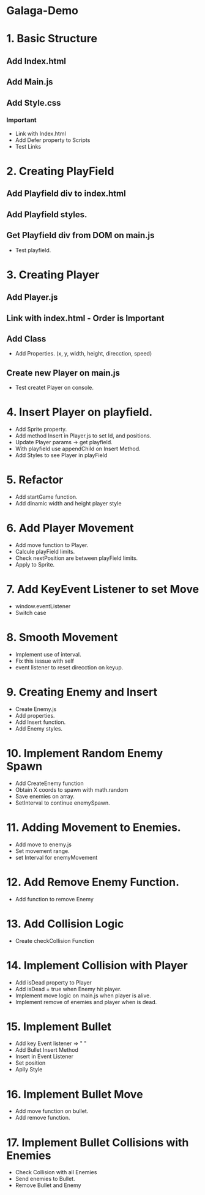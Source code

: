 # Galaga-Demo

# 1. Basic Structure
 ## Add Index.html
 ## Add Main.js
 ## Add Style.css

 ### Important
  - Link with Index.html
  - Add Defer property to Scripts
  - Test Links

# 2. Creating PlayField
 ## Add Playfield div to index.html
 ## Add Playfield styles.
 ## Get Playfield div from DOM on main.js
  - Test playfield.

# 3. Creating Player
 ## Add Player.js
 ## Link with index.html - Order is Important
 ## Add Class
  - Add Properties. (x, y, width, height, direcction, speed)
 ## Create new Player on main.js
  - Test createt Player on console.

# 4. Insert Player on playfield.
  - Add Sprite property.
  - Add method Insert in Player.js to set Id, and positions.
  - Update Player params -> get playfield.
  - With playfield use appendChild on Insert Method.
  - Add Styles to see Player in playField

# 5. Refactor
  - Add startGame function.
  - Add dinamic width and height player style

# 6. Add Player Movement
  - Add move function to Player.
  - Calcule playField limits.
  - Check nextPosition are between playField limits.
  - Apply to Sprite.

# 7. Add KeyEvent Listener to set Move
  - window.eventListener
  - Switch case

# 8. Smooth Movement
  - Implement use of interval.
  - Fix this isssue with self
  - event listener to reset direcction on keyup.

# 9. Creating Enemy and Insert
  - Create Enemy.js
  - Add properties.
  - Add Insert function.
  - Add Enemy styles.

# 10. Implement Random Enemy Spawn
  - Add CreateEnemy function
  - Obtain X coords to spawn with math.random
  - Save enemies on array.
  - SetInterval to continue enemySpawn.

# 11. Adding Movement to Enemies.
  - Add move to enemy.js
  - Set movement range.
  - set Interval for enemyMovement

# 12. Add Remove Enemy Function.
  - Add function to remove Enemy

# 13. Add Collision Logic
  - Create checkCollision Function

# 14. Implement Collision with Player
  - Add isDead property to Player
  - Add isDead = true when Enemy hit player.
  - Implement move logic on main.js when player is alive.
  - Implement remove of enemies and player when is dead.

# 15. Implement Bullet
  - Add key Event listener => " "
  - Add Bullet Insert Method
  - Insert in Event Listener
  - Set position
  - Aplly Style

# 16. Implement Bullet Move
 - Add move function on bullet.
 - Add remove function.

# 17. Implement Bullet Collisions with Enemies
 - Check Collision with all Enemies
 - Send enemies to Bullet.
 - Remove Bullet and Enemy

